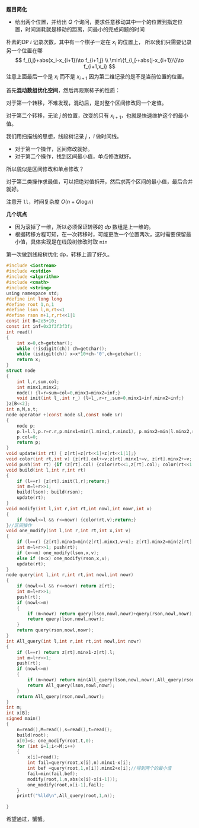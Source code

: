 **题目简化**

- 给出两个位置，并给出 $Q$ 个询问，要求任意移动其中一个的位置到指定位置，时间消耗就是移动的距离，问最小的完成问题的时间

朴素的DP $i$ 记录次数，其中有一个棋子一定在 $x_i$ 的位置上， 所以我们只需要记录另一个位置在哪
$$
f_{i,j}+abs(x_i-x_{i+1})\to f_{i+1,j}
\\ \min\{f_{i,j}+abs(j-x_{i+1})\}\to f_{i+1,x_i}
$$
注意上面最后一个是 $x_i$ 而不是 $x_{i+1}$ 因为第二维记录的是不是当前位置的位置。

首先**混动数组优化空间**，然后再观察柿子的性质：

对于第一个转移，不难发现，混动后，是对整个区间修改同一个定值。

对于第二个转移，无论 $j$ 的位置，改变的只有 $x_{i+1}$，也就是快速维护这个的最小值。

我们用扫描线的思想，线段树记录 $j$ ，$i$ 做时间线。

- 对于第一个操作，区间修改就好。
- 对于第二个操作，找到区间最小值，单点修改就好。

所以貌似是区间修改和单点修改？

对于第二类操作求最值，可以把绝对值拆开，然后求两个区间的最小值，最后合并就好。    

注意开 `ll`，时间复杂度 $O(n+Q\log n)$

**几个坑点**

- 因为滚掉了一维，所以必须保证转移的 $dp$ 数组是上一维的。
- 根据转移方程可知，在一次转移时，可能更改一个位置两次，这时需要保留最小值，具体实现是在线段树修改时取 `min`

第一次做到线段树优化 dp，转移上调了好久。

```c
#include <iostream>
#include <cstdio>
#include <algorithm>
#include <cmath>
#include <string>
using namespace std;
#define int long long
#define root 1,n,1
#define lson l,m,rt<<1
#define rson m+1,r,rt<<1|1
const int B=2e5+10;
const int inf=0x3f3f3f3f;
int read()
{
	int x=0,ch=getchar();
	while (!isdigit(ch)) ch=getchar();
	while (isdigit(ch)) x=x*10+ch-'0',ch=getchar();
	return x;
} 
struct node
{
	int l,r,sum,col;
	int minx1,minx2;
	node() {l=r=sum=col=0,minx1=minx2=inf;}
	void init(int l_,int r_) {l=l_,r=r_,sum=0,minx1=inf,minx2=inf;}
}z[B<<2];
int n,M,s,t;
node operator +(const node &l,const node &r)
{
	node p;
	p.l=l.l,p.r=r.r,p.minx1=min(l.minx1,r.minx1), p.minx2=min(l.minx2,r.minx2);
	p.col=0;
	return p; 
} 
void update(int rt) { z[rt]=z[rt<<1]+z[rt<<1|1];}
void color(int rt,int v) {z[rt].col+=v;z[rt].minx1+=v, z[rt].minx2+=v; return;}
void push(int rt) {if (z[rt].col) {color(rt<<1,z[rt].col); color(rt<<1|1,z[rt].col); z[rt].col=0;} }
void build(int l,int r,int rt) 
{
	if (l==r) {z[rt].init(l,r);return;} 
	int m=l+r>>1; 
	build(lson); build(rson); 
	update(rt);
}
void modify(int l,int r,int rt,int nowl,int nowr,int v)	
{
	if (nowl<=l && r<=nowr) {color(rt,v);return;}
}//区间操作
void one_modify(int l,int r,int rt,int x,int v)
{
	if (l==r) {z[rt].minx1=min(z[rt].minx1,v+x); z[rt].minx2=min(z[rt].minx2,v-x);return;}
	int m=l+r>>1; push(rt); 
	if (x<=m) one_modify(lson,x,v);
	else if (m<x) one_modify(rson,x,v);
	update(rt); 
} 
node query(int l,int r,int rt,int nowl,int nowr)
{
	if (nowl<=l && r<=nowr) return z[rt];
	int m=l+r>>1;
	push(rt);
	if (nowl<=m)
	{
		if (m<nowr) return query(lson,nowl,nowr)+query(rson,nowl,nowr);
		return query(lson,nowl,nowr); 
	}
	return query(rson,nowl,nowr);
} 
int All_query(int l,int r,int rt,int nowl,int nowr)
{
	if (l==r) return z[rt].minx1-z[rt].l;
	int m=l+r>>1;
	push(rt);
	if (nowl<=m)
	{
		if (m<nowr) return min(All_query(lson,nowl,nowr),All_query(rson,nowl,nowr));
		return All_query(lson,nowl,nowr); 
	}
	return All_query(rson,nowl,nowr);
}
int m;
int x[B];
signed main()
{
	n=read(),M=read(),s=read(),t=read();
	build(root);
	x[0]=s; one_modify(root,t,0);
	for (int i=1;i<=M;i++)
	{
		x[i]=read();
		int fail=query(root,x[i],n).minx1-x[i];
		int bef	=query(root,1,x[i]).minx2+x[i];//得到两个的最小值
		fail=min(fail,bef);
		modify(root,1,n,abs(x[i]-x[i-1]));
		one_modify(root,x[i-1],fail); 
	}
	printf("%lld\n",All_query(root,1,n));
	
}
```
希望通过，蟹蟹。